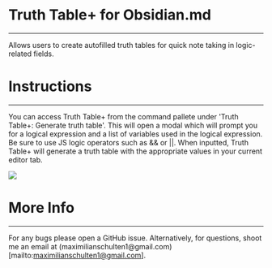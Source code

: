 # Truth Table+ for Obsidian.md
---
Allows users to create autofilled truth tables for quick note taking in logic-related fields.

# Instructions 
---
You can access Truth Table+ from the command pallete under 'Truth Table+: Generate truth table'. This will open a modal which will prompt you for a logical expression and a list of variables used in the logical expression. Be sure to use JS logic operators such as && or ||. When inputted, Truth Table+ will generate a truth table with the appropriate values in your current editor tab. 

![]('example.gif')

# More Info
--- 
For any bugs please open a GitHub issue. Alternatively, for questions, shoot me an email at (maximilianschulten1\@gmail.com)[mailto:maximilianschulten1@gmail.com].
